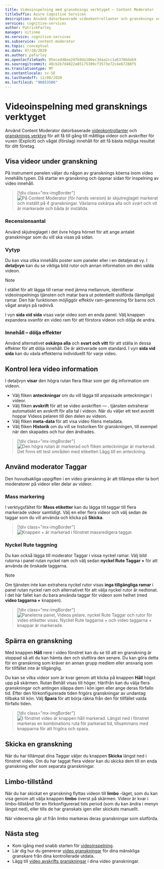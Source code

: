 ```yaml
---
title: Videoinspelning med gransknings verktyget – Content Moderator
titleSuffix: Azure Cognitive Services
description: Använd datorbaserade videokontrollanter och gransknings verktyget för att måttligt olämpligt innehåll
services: cognitive-services
author: PatrickFarley
manager: nitinme
ms.service: cognitive-services
ms.subservice: content-moderator
ms.topic: conceptual
ms.date: 07/20/2020
ms.author: pafarley
ms.openlocfilehash: 05ece4d8ea24fb9da106ec3daa2cc1a63706dab9
ms.sourcegitcommit: 48cb2b7d4022a85175309cf3573e72c4e67288f5
ms.translationtype: MT
ms.contentlocale: sv-SE
ms.lasthandoff: 12/08/2020
ms.locfileid: "96853506"
---
```

# <a name="video-moderation-with-the-review-tool"></a>Videoinspelning med gransknings verktyget

Använd Content Moderator datorbaserade [videokontrollanter](video-moderation-api.md) och [gransknings verktyg](Review-Tool-User-Guide/human-in-the-loop.md) för att få till gång till måttliga videor och avskrifter för vuxen (Explicit) och vågat (förslag) innehåll för att få bästa möjliga resultat för ditt företag.

## <a name="view-videos-under-review"></a>Visa videor under granskning

På instrument panelen väljer du någon av gransknings köerna inom video innehålls typen. Då startar en granskning och öppnar sidan för inspelning av video innehåll.

> [!div class="mx-imgBorder"]
> ![På Content Moderator (för hands version) är skjutreglaget markerat och inställt på 4 granskningar. Växlarna oskärpa alla och svart och vit är markerade och båda är inställda.](./Review-Tool-User-Guide/images/video-moderation-detailed.png)

### <a name="review-count"></a>Recensionsantal

Använd skjutreglaget i det övre högra hörnet för att ange antalet granskningar som du vill ska visas på sidan.

### <a name="view-type"></a>Vytyp

Du kan visa olika innehålls poster som paneler eller i en detaljerad vy. I **detaljvyn** kan du se viktiga bild rutor och annan information om den valda videon. 

> [!NOTE]
> I stället för att lägga till ramar med jämna mellanrum, identifierar videoinspelnings tjänsten och matar bara ut potentiellt slutförda (lämpliga) ramar. Den här funktionen möjliggör effektiv ram-generering för barns och vågat analys på radnivå.

I vyn **sida vid sida** visas varje video som en enda panel. Välj knappen expandera ovanför en video ram för att förstora videon och dölja de andra.

### <a name="content-obscuring-effects"></a>Innehåll – dölja effekter

Använd alternativet **oskärpa alla** och **svart och vitt** för att ställa in dessa effekter för att dölja innehåll. De är aktiverade som standard. I vyn **sida vid sida** kan du växla effekterna individuellt för varje video.

## <a name="check-video-details"></a>Kontrol lera video information

I detaljvyn **visar** den högra rutan flera flikar som ger dig information om videon.

* Välj fliken **anteckningar** om du vill lägga till anpassade anteckningar i videor.
* Välj fliken **avskrift** för att se video avskriften &mdash; . tjänsten extraherar automatiskt en avskrift för alla tal i videon. När du väljer ett text avsnitt hoppar Videos pelaren till den delen av videon.
* Välj fliken **meta-data** för att visa video filens metadata.
* Välj fliken **Historik** om du vill se historiken för granskningen, till exempel när den skapades och hur den ändrades.

> [!div class="mx-imgBorder"]
> ![Den högra rutan är markerad och fliken anteckningar är markerad. Det finns ett test områden med etiketten Lägg till en anteckning.](./Review-Tool-User-Guide/images/video-moderation-video-details.png)

## <a name="apply-moderation-tags"></a>Använd moderator Taggar

Den huvudsakliga uppgiften i en video granskning är att tillämpa eller ta bort moderatorer på videor eller delar av videor.

### <a name="bulk-tagging"></a>Mass markering

I verktygsfältet för **Mass etiketter** kan du lägga till taggar till flera markerade videor samtidigt. Välj en eller flera videor och välj sedan de taggar som du vill använda och klicka på **Skicka**. 

> [!div class="mx-imgBorder"]
> ![Knappen + är markerad i fönstret massredigera taggar.](./Review-Tool-User-Guide/images/video-moderation-bulk-tags.png)


### <a name="key-frame-tagging"></a>Nyckel Rute taggning

Du kan också lägga till moderator Taggar i vissa nyckel ramar. Välj bild rutorna i panel rutan nyckel ram och välj sedan **nyckel Rute Taggar +** för att använda de önskade taggarna.

> [!NOTE]
> Om tjänsten inte kan extrahera nyckel rutor visas **inga tillgängliga ramar** i panel rutan nyckel ram och alternativet för att välja nyckel rutor är nedtonat. I det här fallet kan du bara använda taggar för videon som helhet (med **video taggarna +** knappen).

> [!div class="mx-imgBorder"]
> ![Panelerna panel, Videos pelare, nyckel Rute Taggar och rutor för video etiketter visas. Nyckel Rute taggarna + och video taggarna + knappar är markerade.](./Review-Tool-User-Guide/images/video-moderation-tagging-options.png)

## <a name="put-a-review-on-hold"></a>Spärra en granskning

Med knappen **Håll** nere i video fönstret kan du se till att en granskning är stoppad så att du kan hämta den och slutföra den senare. Du kan göra detta för en granskning som kräver en annan grupp medlem eller ansvarig som för tillfället inte är tillgänglig. 

Du kan se vilka videor som är kvar genom att klicka på knappen **Håll** högst upp på skärmen. Rutan Behåll visas till höger. Härifrån kan du välja flera granskningar och antingen släppa dem i kön igen eller ange deras förfallo tid. Efter den förkonfigurerade tiden frigörs granskningar av undantag tillbaka till kön. Välj **Spara** för att börja räkna från den för tillfället valda förfallo tiden.

> [!div class="mx-imgBorder"]
> ![I fönstret video är knappen håll markerad. Längst ned i fönstret markeras en kombinations ruta för parkerad tid, tillsammans med knapparna för att frigöra och spara.](./Review-Tool-User-Guide/images/video-moderation-hold.png)

## <a name="submit-a-review"></a>Skicka en granskning

När du har tillämpat dina Taggar väljer du knappen **Skicka** längst ned i fönstret video. Om du har taggat flera videor kan du skicka dem till en enda granskning eller som separata granskningar.

## <a name="limbo-state"></a>Limbo-tillstånd

När du har skickat en granskning flyttas videon till **limbo** -läget, som du kan visa genom att välja knappen **limbo** överst på skärmen. Videor är kvar i limbo-tillstånd för en förkonfigurerad tids period (som du kan ändra i menyn längst ned), eller tills de har granskats igen eller skickats manuellt.

När videoerna går ut från limbo markeras deras granskningar som slutförda.

## <a name="next-steps"></a>Nästa steg

- Kom igång med snabb starten för [videoinspelning](video-moderation-api.md).
- Lär dig hur du genererar [video granskningar](video-reviews-quickstart-dotnet.md) för dina mänskliga granskare från dina kontrollerade utdata.
- Lägg till [video avskrifts granskningar](video-transcript-reviews-quickstart-dotnet.md) i dina video granskningar.
